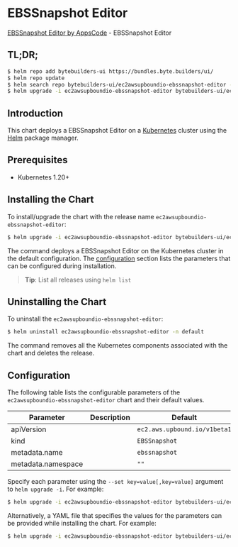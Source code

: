 # EBSSnapshot Editor

[EBSSnapshot Editor by AppsCode](https://byte.builders) - EBSSnapshot Editor

## TL;DR;

```bash
$ helm repo add bytebuilders-ui https://bundles.byte.builders/ui/
$ helm repo update
$ helm search repo bytebuilders-ui/ec2awsupboundio-ebssnapshot-editor --version=v0.4.18
$ helm upgrade -i ec2awsupboundio-ebssnapshot-editor bytebuilders-ui/ec2awsupboundio-ebssnapshot-editor -n default --create-namespace --version=v0.4.18
```

## Introduction

This chart deploys a EBSSnapshot Editor on a [Kubernetes](http://kubernetes.io) cluster using the [Helm](https://helm.sh) package manager.

## Prerequisites

- Kubernetes 1.20+

## Installing the Chart

To install/upgrade the chart with the release name `ec2awsupboundio-ebssnapshot-editor`:

```bash
$ helm upgrade -i ec2awsupboundio-ebssnapshot-editor bytebuilders-ui/ec2awsupboundio-ebssnapshot-editor -n default --create-namespace --version=v0.4.18
```

The command deploys a EBSSnapshot Editor on the Kubernetes cluster in the default configuration. The [configuration](#configuration) section lists the parameters that can be configured during installation.

> **Tip**: List all releases using `helm list`

## Uninstalling the Chart

To uninstall the `ec2awsupboundio-ebssnapshot-editor`:

```bash
$ helm uninstall ec2awsupboundio-ebssnapshot-editor -n default
```

The command removes all the Kubernetes components associated with the chart and deletes the release.

## Configuration

The following table lists the configurable parameters of the `ec2awsupboundio-ebssnapshot-editor` chart and their default values.

|     Parameter      | Description |                 Default                 |
|--------------------|-------------|-----------------------------------------|
| apiVersion         |             | <code>ec2.aws.upbound.io/v1beta1</code> |
| kind               |             | <code>EBSSnapshot</code>                |
| metadata.name      |             | <code>ebssnapshot</code>                |
| metadata.namespace |             | <code>""</code>                         |


Specify each parameter using the `--set key=value[,key=value]` argument to `helm upgrade -i`. For example:

```bash
$ helm upgrade -i ec2awsupboundio-ebssnapshot-editor bytebuilders-ui/ec2awsupboundio-ebssnapshot-editor -n default --create-namespace --version=v0.4.18 --set apiVersion=ec2.aws.upbound.io/v1beta1
```

Alternatively, a YAML file that specifies the values for the parameters can be provided while
installing the chart. For example:

```bash
$ helm upgrade -i ec2awsupboundio-ebssnapshot-editor bytebuilders-ui/ec2awsupboundio-ebssnapshot-editor -n default --create-namespace --version=v0.4.18 --values values.yaml
```
